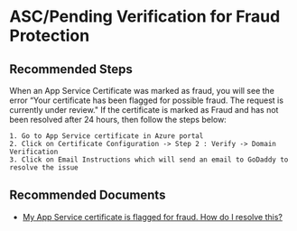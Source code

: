<properties
	pageTitle="ASC/Pending Verification for Fraud Protection"
	description="ASC/Pending Verification for Fraud Protection"
	service="microsoft.asc"
	resource="asc"
	ms.author="shrahman"
	authors="cts-shrahman"
	displayOrder="6"
	selfHelpType="generic"
	supportTopicIds="32604396"
	resourceTags=""
	productPesIds="16512"
	cloudEnvironments="public"
	articleId="fdccae2e-f103-4a82-be97-33f6cc3a7658"
/>

# ASC/Pending Verification for Fraud Protection

## **Recommended Steps**

When an App Service Certificate was marked as fraud, you will see the error “Your certificate has been flagged for possible fraud. The request is currently under review." If the certificate is marked as Fraud and has not been resolved after 24 hours, then follow the steps below:

	1. Go to App Service certificate in Azure portal
	2. Click on Certificate Configuration -> Step 2 : Verify -> Domain Verification
	3. Click on Email Instructions which will send an email to GoDaddy to resolve the issue

## **Recommended Documents**

* [My App Service certificate is flagged for fraud. How do I resolve this?](https://azure.github.io/AppService/2017/07/24/FAQ-SSL-certificates-for-Web-Apps-and-App-Service-Certificates#my-app-service-certificate-is-flagged-for-fraud-how-do-i-resolve-this) 
